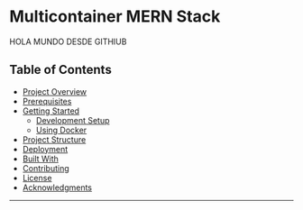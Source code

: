 <!-- @format -->

# Multicontainer MERN Stack

HOLA MUNDO DESDE GITHIUB

## Table of Contents

- [Project Overview](#project-overview)
- [Prerequisites](#prerequisites)
- [Getting Started](#getting-started)
  - [Development Setup](#development-setup)
  - [Using Docker](#using-docker)
- [Project Structure](#project-structure)
- [Deployment](#deployment)
- [Built With](#built-with)
- [Contributing](#contributing)
- [License](#license)
- [Acknowledgments](#acknowledgments)

---
